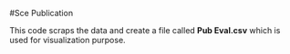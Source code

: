 #Sce Publication 

This code scraps the data and create a file called **Pub Eval.csv** which is used for visualization purpose. 